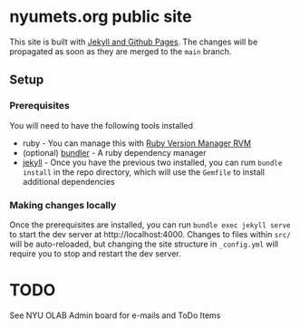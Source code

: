 # nyumets.org public site

This site is built with [Jekyll and Github Pages](https://docs.github.com/en/pages/setting-up-a-github-pages-site-with-jekyll/testing-your-github-pages-site-locally-with-jekyll).  The changes will be propagated as soon as they are merged to the `main` branch.

## Setup

### Prerequisites

You will need to have the following tools installed

- ruby - You can manage this with [Ruby Version Manager RVM](https://rvm.io/)
- (optional) [bundler](https://bundler.io/) - A ruby dependency manager
- [jekyll](https://jekyllrb.com/) - Once you have the previous two installed, you can rum `bundle install` in the repo directory, which will use the `Gemfile` to install additional dependencies

### Making changes locally

Once the prerequisites are installed, you can run `bundle exec jekyll serve` to start the dev server at http://localhost:4000.  Changes to files within `src/` will be auto-reloaded, but changing the site structure in `_config.yml` will require you to stop and restart the dev server.


# TODO
See NYU OLAB Admin board for e-mails and ToDo Items

